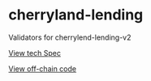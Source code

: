 # cherryland-lending

Validators for cherrylend-lending-v2

[View tech Spec](https://github.com/CherryLend/cherrylend-v2-spec)

[View off-chain code](#https://github.com/CherryLend/cherrylend-v2-offchain)
